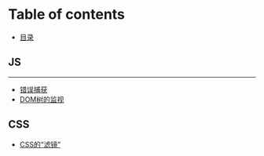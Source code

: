 # Table of contents

* [目录](README.md)

## JS

---

* [错误捕获](2021-02-05.md)
* [DOM树的监视](2021-02-06.md)

## CSS

* [CSS的“滤镜”](css/2021-02-07.md)

